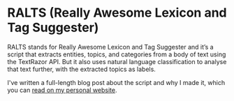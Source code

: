 # RALTS (Really Awesome Lexicon and Tag Suggester)

RALTS stands for Really Awesome Lexicon and Tag Suggester and it’s a script that extracts entities, topics, and categories from a body of text using the TextRazor API. But it also uses natural language classification to analyse that text further, with the extracted topics as labels.

I've written a full-length blog post about the script and why I made it, which you can [read on my personal website](https://lukealexdavis.co.uk/post/introducing-ralts/).

